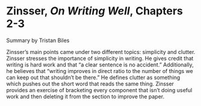 # Zinsser, _On Writing Well_, Chapters 2-3

Summary by Tristan Biles

Zinsser’s main points came under two different topics: simplicity and clutter. Zinsser stresses the importance of simplicity in writing. He gives credit that writing is hard work and that “a clear sentence is no accident.” Additionally, he believes that “writing improves in direct ratio to the number of things we can keep out that shouldn’t be there.” He defines clutter as something which pushes out the short word that reads the same thing. Zinsser provides an exercise of bracketing every component that isn’t doing useful work and then deleting it from the section to improve the paper. 